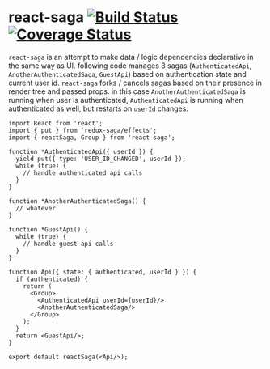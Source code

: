 # react-saga [![Build Status](https://travis-ci.org/barbuza/react-saga.svg?branch=master)](https://travis-ci.org/barbuza/react-saga) [![Coverage Status](https://coveralls.io/repos/github/barbuza/react-saga/badge.svg?branch=master)](https://coveralls.io/github/barbuza/react-saga?branch=master)

`react-saga` is an attempt to make data / logic dependencies declarative in the same way as UI. following code manages 3 sagas (`AuthenticatedApi`, `AnotherAuthenticatedSaga`, `GuestApi`) based on authentication state and current user id. `react-saga` forks / cancels sagas based on their presence in render tree and passed props. in this case `AnotherAuthenticatedSaga` is running when user is authenticated, `AuthenticatedApi` is running when authenticated as well, but restarts on `userId` changes.

```es6
import React from 'react';
import { put } from 'redux-saga/effects';
import { reactSaga, Group } from 'react-saga';

function *AuthenticatedApi({ userId }) {
  yield put({ type: 'USER_ID_CHANGED', userId });
  while (true) {
    // handle authenticated api calls
  }
}

function *AnotherAuthenticatedSaga() {
  // whatever
}

function *GuestApi() {
  while (true) {
    // handle guest api calls
  }
}

function Api({ state: { authenticated, userId } }) {
  if (authenticated) {
    return (
      <Group>
        <AuthenticatedApi userId={userId}/>
        <AnotherAuthenticatedSaga/>
      </Group>
    );
  }
  return <GuestApi/>;
}

export default reactSaga(<Api/>);
```
